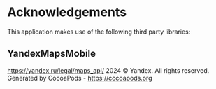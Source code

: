 # Acknowledgements
This application makes use of the following third party libraries:

## YandexMapsMobile

https://yandex.ru/legal/maps_api/ 2024 © Yandex. All rights reserved.
Generated by CocoaPods - https://cocoapods.org

